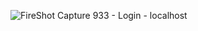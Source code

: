 ![FireShot Capture 933 - Login - localhost](https://user-images.githubusercontent.com/48631681/155037822-3e3ef94a-b8b0-42d2-8dbc-2ca6944fa74d.png)
